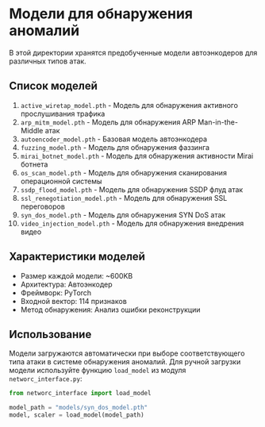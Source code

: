 # Модели для обнаружения аномалий

В этой директории хранятся предобученные модели автоэнкодеров для различных типов атак.

## Список моделей

1. `active_wiretap_model.pth` - Модель для обнаружения активного прослушивания трафика
2. `arp_mitm_model.pth` - Модель для обнаружения ARP Man-in-the-Middle атак
3. `autoencoder_model.pth` - Базовая модель автоэнкодера
4. `fuzzing_model.pth` - Модель для обнаружения фаззинга
5. `mirai_botnet_model.pth` - Модель для обнаружения активности Mirai ботнета
6. `os_scan_model.pth` - Модель для обнаружения сканирования операционной системы
7. `ssdp_flood_model.pth` - Модель для обнаружения SSDP флуд атак
8. `ssl_renegotiation_model.pth` - Модель для обнаружения SSL переговоров
9. `syn_dos_model.pth` - Модель для обнаружения SYN DoS атак
10. `video_injection_model.pth` - Модель для обнаружения внедрения видео

## Характеристики моделей

- Размер каждой модели: ~600KB
- Архитектура: Автоэнкодер
- Фреймворк: PyTorch
- Входной вектор: 114 признаков
- Метод обнаружения: Анализ ошибки реконструкции

## Использование

Модели загружаются автоматически при выборе соответствующего типа атаки в системе обнаружения аномалий. 
Для ручной загрузки модели используйте функцию `load_model` из модуля `networc_interface.py`:

```python
from networc_interface import load_model

model_path = "models/syn_dos_model.pth"
model, scaler = load_model(model_path)
```
